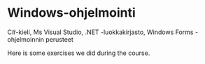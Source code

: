 # Windows-ohjelmointi
C#-kieli, Ms Visual Studio, .NET -luokkakirjasto, Windows Forms -ohjelmoinnin perusteet


Here is some exercises we did during the course.
